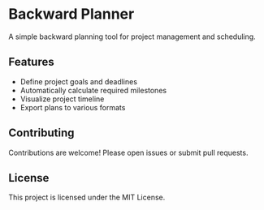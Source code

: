 # Backward Planner

A simple backward planning tool for project management and scheduling.

## Features

- Define project goals and deadlines
- Automatically calculate required milestones
- Visualize project timeline
- Export plans to various formats

## Contributing

Contributions are welcome! Please open issues or submit pull requests.

## License

This project is licensed under the MIT License.